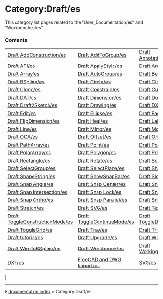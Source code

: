 # Category:Draft/es
This category list pages related to the \"User_Documentation/es\" and \"Workbenches/es\"

### Contents

|     |     |     |
| --- | --- | --- |
| [Draft AddConstruction/es](Draft_AddConstruction/es.md) | [Draft AddToGroup/es](Draft_AddToGroup/es.md) | [Draft AnnotationStyleEditor/es](Draft_AnnotationStyleEditor/es.md) |
| [Draft API/es](Draft_API/es.md) | [Draft ApplyStyle/es](Draft_ApplyStyle/es.md) | [Draft Arc/es](Draft_Arc/es.md) |
| [Draft Array/es](Draft_Array/es.md) | [Draft AutoGroup/es](Draft_AutoGroup/es.md) | [Draft BezCurve/es](Draft_BezCurve/es.md) |
| [Draft BSpline/es](Draft_BSpline/es.md) | [Draft Circle/es](Draft_Circle/es.md) | [Draft CircularArray/es](Draft_CircularArray/es.md) |
| [Draft Clone/es](Draft_Clone/es.md) | [Draft Constrain/es](Draft_Constrain/es.md) | [Draft CubicBezCurve/es](Draft_CubicBezCurve/es.md) |
| [Draft DAT/es](Draft_DAT/es.md) | [Draft Dimension/es](Draft_Dimension/es.md) | [Draft Downgrade/es](Draft_Downgrade/es.md) |
| [Draft Draft2Sketch/es](Draft_Draft2Sketch/es.md) | [Draft Drawing/es](Draft_Drawing/es.md) | [Draft DXF/es](Draft_DXF/es.md) |
| [Draft Edit/es](Draft_Edit/es.md) | [Draft Ellipse/es](Draft_Ellipse/es.md) | [Draft Facebinder/es](Draft_Facebinder/es.md) |
| [Draft FlipDimension/es](Draft_FlipDimension/es.md) | [Draft Heal/es](Draft_Heal/es.md) | [Draft Label/es](Draft_Label/es.md) |
| [Draft Line/es](Draft_Line/es.md) | [Draft Mirror/es](Draft_Mirror/es.md) | [Draft Move/es](Draft_Move/es.md) |
| [Draft OCA/es](Draft_OCA/es.md) | [Draft Offset/es](Draft_Offset/es.md) | [Draft OrthoArray/es](Draft_OrthoArray/es.md) |
| [Draft PathArray/es](Draft_PathArray/es.md) | [Draft Point/es](Draft_Point/es.md) | [Draft PointArray/es](Draft_PointArray/es.md) |
| [Draft PolarArray/es](Draft_PolarArray/es.md) | [Draft Polygon/es](Draft_Polygon/es.md) | [Draft Preferences/es](Draft_Preferences/es.md) |
| [Draft Rectangle/es](Draft_Rectangle/es.md) | [Draft Rotate/es](Draft_Rotate/es.md) | [Draft Scale/es](Draft_Scale/es.md) |
| [Draft SelectGroup/es](Draft_SelectGroup/es.md) | [Draft SelectPlane/es](Draft_SelectPlane/es.md) | [Draft Shape2DView/es](Draft_Shape2DView/es.md) |
| [Draft ShapeString/es](Draft_ShapeString/es.md) | [Draft ShowSnapBar/es](Draft_ShowSnapBar/es.md) | [Draft Slope/es](Draft_Slope/es.md) |
| [Draft Snap Angle/es](Draft_Snap_Angle/es.md) | [Draft Snap Center/es](Draft_Snap_Center/es.md) | [Draft Snap Extension/es](Draft_Snap_Extension/es.md) |
| [Draft Snap Intersection/es](Draft_Snap_Intersection/es.md) | [Draft Snap Lock/es](Draft_Snap_Lock/es.md) | [Draft Snap Midpoint/es](Draft_Snap_Midpoint/es.md) |
| [Draft Snap Ortho/es](Draft_Snap_Ortho/es.md) | [Draft Snap Parallel/es](Draft_Snap_Parallel/es.md) | [Draft Snap/es](Draft_Snap/es.md) |
| [Draft Stretch/es](Draft_Stretch/es.md) | [Draft SVG/es](Draft_SVG/es.md) | [Draft Text/es](Draft_Text/es.md) |
| [Draft ToggleConstructionMode/es](Draft_ToggleConstructionMode/es.md) | [Draft ToggleContinueMode/es](Draft_ToggleContinueMode/es.md) | [Draft ToggleDisplayMode/es](Draft_ToggleDisplayMode/es.md) |
| [Draft ToggleGrid/es](Draft_ToggleGrid/es.md) | [Draft Tray/es](Draft_Tray/es.md) | [Draft Trimex/es](Draft_Trimex/es.md) |
| [Draft tutorial/es](Draft_tutorial/es.md) | [Draft Upgrade/es](Draft_Upgrade/es.md) | [Draft Wire/es](Draft_Wire/es.md) |
| [Draft WireToBSpline/es](Draft_WireToBSpline/es.md) | [Draft Workbench/es](Draft_Workbench/es.md) | [Draft WorkingPlaneProxy/es](Draft_WorkingPlaneProxy/es.md) |
| [DXF/es](DXF/es.md) | [FreeCAD and DWG Import/es](FreeCAD_and_DWG_Import/es.md) | [SVG/es](SVG/es.md) |
|



---
⏵ [documentation index](../README.md) > Category:Draft/es
